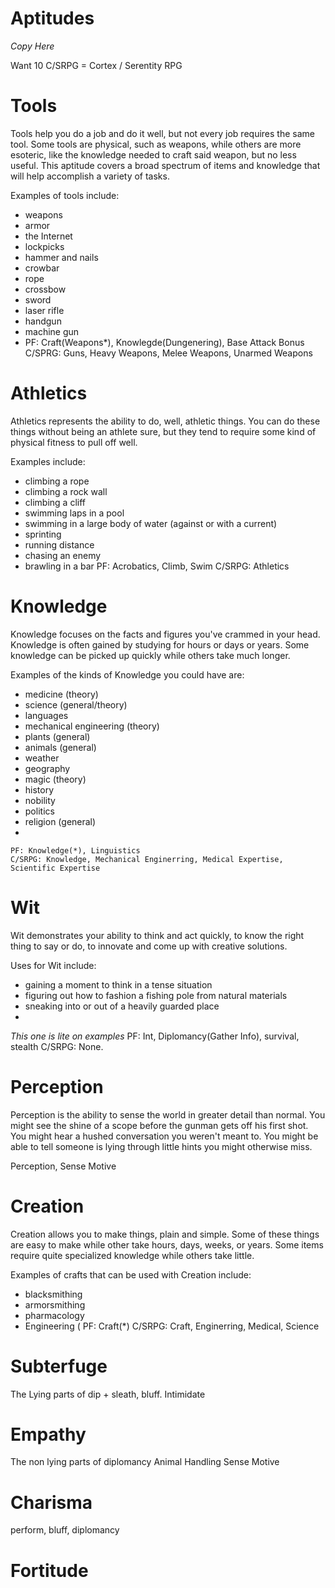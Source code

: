 # Aptitudes
*Copy Here*

Want 10
C/SRPG = Cortex / Serentity RPG
# Tools
Tools help you do a job and do it well, but not every job requires the same tool. Some tools are physical, such as weapons, while others are more esoteric, like the knowledge needed to craft said weapon, but no less useful. This aptitude covers a broad spectrum of items and knowledge that will help accomplish a variety of tasks.

Examples of tools include:
* weapons
* armor
* the Internet
* lockpicks
* hammer and nails
* crowbar
* rope
* crossbow
* sword
* laser rifle
* handgun
* machine gun
* 
	PF: Craft(Weapons*), Knowlegde(Dungenering), Base Attack Bonus
	C/SPRG: Guns, Heavy Weapons, Melee Weapons, Unarmed Weapons

# Athletics
Athletics represents the ability to do, well, athletic things. You can do these things without being an athlete sure, but they tend to require some kind of physical fitness to pull off well.

Examples include:
* climbing a rope
* climbing a rock wall
* climbing a cliff
* swimming laps in a pool
* swimming in a large body of water (against or with a current)
* sprinting
* running distance
* chasing an enemy
* brawling in a bar
	PF: Acrobatics, Climb, Swim
	C/SRPG: Athletics

# Knowledge
Knowledge focuses on the facts and figures you've crammed in your head. Knowledge is often gained by studying for hours or days or years. Some knowledge can be picked up quickly while others take much longer.

Examples of the kinds of Knowledge you could have are:
* medicine (theory)
* science (general/theory)
* languages
* mechanical engineering (theory)
* plants (general)
* animals (general)
* weather
* geography
* magic (theory)
* history
* nobility
* politics
* religion (general)
* 


	PF: Knowledge(*), Linguistics
	C/SRPG: Knowledge, Mechanical Enginerring, Medical Expertise, Scientific Expertise
	
# Wit
Wit demonstrates your ability to think and act quickly, to know the right thing to say or do, to innovate and come up with creative solutions. 

Uses for Wit include:
* gaining a moment to think in a tense situation
* figuring out how to fashion a fishing pole from natural materials
* sneaking into or out of a heavily guarded place
* 

*This one is lite on examples*
	PF: Int, Diplomancy(Gather Info), survival, stealth
	C/SRPG: None.

# Perception
Perception is the ability to sense the world in greater detail than normal. You might see the shine of a scope before the gunman gets off his first shot. You might hear a hushed conversation you weren't meant to. You might be able to tell someone is lying through little hints you might otherwise miss.

Perception, Sense Motive

# Creation
Creation allows you to make things, plain and simple. Some of these things are easy to make while other take hours, days, weeks, or years. Some items require quite specialized knowledge while others take little.

Examples of crafts that can be used with Creation include:

* blacksmithing
* armorsmithing
* pharmacology
* Engineering (
PF: Craft(*)
	C/SRPG: Craft, Enginerring, Medical, Science

# Subterfuge

The Lying parts of dip + sleath, bluff. Intimidate

# Empathy

The non lying parts of diplomancy
Animal Handling
Sense Motive

# Charisma

perform, bluff, diplomancy

# Fortitude

<!--stackedit_data:
eyJkaXNjdXNzaW9ucyI6eyJqUXFPS0JOZmZKdkpWS1ZkIjp7In
RleHQiOiJ3ZWFwb25jcmFmdCIsInN0YXJ0Ijo0MzQsImVuZCI6
NDM5fSwiVnV2bzdNOUJneGF5N3RqMiI6eyJ0ZXh0IjoiRXhhbX
BsZXMgaW5jbHVkZToiLCJzdGFydCI6OTAzLCJlbmQiOjkyMH19
LCJjb21tZW50cyI6eyI2aU03UUhEQmpNbDBtOG1QIjp7ImRpc2
N1c3Npb25JZCI6ImpRcU9LQk5mZkp2SlZLVmQiLCJzdWIiOiJn
aDoxNjAyNjExIiwidGV4dCI6IlRoaXMgaXMgc3VwcG9zZWQgdG
8gYmUgbW9yZSBvZiB0aGUgdXNhZ2Ugb2YgdG9vbHMsIG5vdCB0
aGUgY3JlYXRpb24gb2YgdGhlbS4gVGhhdCB3b3VsZCBiZSBjcm
VhdGlvbi4iLCJjcmVhdGVkIjoxNTczNzU2NDUwMDY5fSwid0hZ
SGtpODBHUG1kS1ZyRyI6eyJkaXNjdXNzaW9uSWQiOiJqUXFPS0
JOZmZKdkpWS1ZkIiwic3ViIjoiZ2g6MTYwMjYxMSIsInRleHQi
OiJJdCBkZWYgd291bGQgYmUgaG93IHRvIHRha2UgY2FyZSBvZi
B0aGUgdG9vbCB0aG91Z2giLCJjcmVhdGVkIjoxNTczNzU2NDY4
NjI2fSwieWdaVzZ3MTc0U3doTEMweCI6eyJkaXNjdXNzaW9uSW
QiOiJWdXZvN005Qmd4YXk3dGoyIiwic3ViIjoiZ2g6MTYwMjYx
MSIsInRleHQiOiJNYWtlIHN1cmUgdG8gaW5jbHVkZSBicmF3bG
luZyBoZXJlLiIsImNyZWF0ZWQiOjE1NzM3NTY1MTkwMDd9fSwi
aGlzdG9yeSI6WzE3Nzc2NTIzNDUsLTYyMTkxODc2NywtOTQxNj
A0NjE3LC05NDE2MDQ2MTcsMjA2NzAzMzg2MCwtMTIyNDcxMjMx
NSwxODIzMDUwNzUwLDMyMTQ0ODYxMiwyMDM5OTYyMjg5LC05Nz
YwMDI0MTUsLTEzMjU4MDYyNTIsLTk1MjQ5NTA1NCwtMTg5OTQ3
NjA3NywyMTMwOTg4MzA5LC0yMTMwNTQ5ODcsLTE4ODM3NzEyMT
EsMTA2MTE0NzcwNSwxNzAwMjU3MDk3LC04MTkxMjg1NjhdfQ==

-->